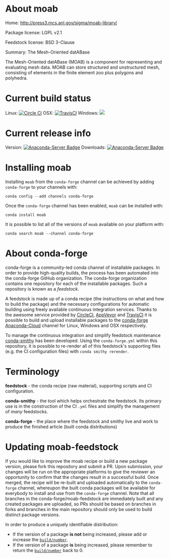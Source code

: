 About moab
==========

Home: http://press3.mcs.anl.gov/sigma/moab-library/

Package license: LGPL v2.1

Feedstock license: BSD 3-Clause

Summary: The Mesh-Oriented datABase

The Mesh-Oriented datABase (MOAB) is a component for representing and
evaluating mesh data. MOAB can store structured and unstructured mesh,
consisting of elements in the finite element zoo plus polygons and
polyhedra.


Current build status
====================

Linux: [![Circle CI](https://circleci.com/gh/conda-forge/moab-feedstock.svg?style=shield)](https://circleci.com/gh/conda-forge/moab-feedstock)
OSX: [![TravisCI](https://travis-ci.org/conda-forge/moab-feedstock.svg?branch=master)](https://travis-ci.org/conda-forge/moab-feedstock)
Windows: ![](https://cdn.rawgit.com/conda-forge/conda-smithy/90845bba35bec53edac7a16638aa4d77217a3713/conda_smithy/static/disabled.svg)

Current release info
====================
Version: [![Anaconda-Server Badge](https://anaconda.org/conda-forge/moab/badges/version.svg)](https://anaconda.org/conda-forge/moab)
Downloads: [![Anaconda-Server Badge](https://anaconda.org/conda-forge/moab/badges/downloads.svg)](https://anaconda.org/conda-forge/moab)

Installing moab
===============

Installing `moab` from the `conda-forge` channel can be achieved by adding `conda-forge` to your channels with:

```
conda config --add channels conda-forge
```

Once the `conda-forge` channel has been enabled, `moab` can be installed with:

```
conda install moab
```

It is possible to list all of the versions of `moab` available on your platform with:

```
conda search moab --channel conda-forge
```


About conda-forge
=================

conda-forge is a community-led conda channel of installable packages.
In order to provide high-quality builds, the process has been automated into the
conda-forge GitHub organization. The conda-forge organization contains one repository
for each of the installable packages. Such a repository is known as a *feedstock*.

A feedstock is made up of a conda recipe (the instructions on what and how to build
the package) and the necessary configurations for automatic building using freely
available continuous integration services. Thanks to the awesome service provided by
[CircleCI](https://circleci.com/), [AppVeyor](http://www.appveyor.com/)
and [TravisCI](https://travis-ci.org/) it is possible to build and upload installable
packages to the [conda-forge](https://anaconda.org/conda-forge)
[Anaconda-Cloud](http://docs.anaconda.org/) channel for Linux, Windows and OSX respectively.

To manage the continuous integration and simplify feedstock maintenance
[conda-smithy](http://github.com/conda-forge/conda-smithy) has been developed.
Using the ``conda-forge.yml`` within this repository, it is possible to re-render all of
this feedstock's supporting files (e.g. the CI configuration files) with ``conda smithy rerender``.


Terminology
===========

**feedstock** - the conda recipe (raw material), supporting scripts and CI configuration.

**conda-smithy** - the tool which helps orchestrate the feedstock.
                   Its primary use is in the construction of the CI ``.yml`` files
                   and simplify the management of *many* feedstocks.

**conda-forge** - the place where the feedstock and smithy live and work to
                  produce the finished article (built conda distributions)


Updating moab-feedstock
=======================

If you would like to improve the moab recipe or build a new
package version, please fork this repository and submit a PR. Upon submission,
your changes will be run on the appropriate platforms to give the reviewer an
opportunity to confirm that the changes result in a successful build. Once
merged, the recipe will be re-built and uploaded automatically to the
`conda-forge` channel, whereupon the built conda packages will be available for
everybody to install and use from the `conda-forge` channel.
Note that all branches in the conda-forge/moab-feedstock are
immediately built and any created packages are uploaded, so PRs should be based
on branches in forks and branches in the main repository should only be used to
build distinct package versions.

In order to produce a uniquely identifiable distribution:
 * If the version of a package **is not** being increased, please add or increase
   the [``build/number``](http://conda.pydata.org/docs/building/meta-yaml.html#build-number-and-string).
 * If the version of a package **is** being increased, please remember to return
   the [``build/number``](http://conda.pydata.org/docs/building/meta-yaml.html#build-number-and-string)
   back to 0.
